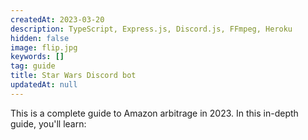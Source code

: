 ```yaml
---
createdAt: 2023-03-20
description: TypeScript, Express.js, Discord.js, FFmpeg, Heroku
hidden: false
image: flip.jpg
keywords: []
tag: guide
title: Star Wars Discord bot
updatedAt: null
---
```


This is a complete guide to Amazon arbitrage in 2023. In this in-depth guide, you'll learn:
